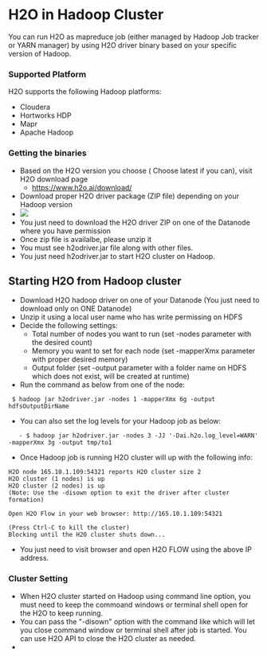 # H2O in Hadoop Cluster #
You can run H2O as mapreduce job (either managed by Hadoop Job tracker or YARN manager) by using H2O driver binary based on your specific version of Hadoop. 

### Supported Platform ###
H2O supports the following Hadoop platforms:
 - Cloudera 
 - Hortworks HDP
 - Mapr 
 - Apache Hadoop

### Getting the binaries ###
 - Based on the H2O version you choose ( Choose latest if you can), visit H2O download page
   - https://www.h2o.ai/download/   
 - Download proper H2O driver package (ZIP file) depending on your Hadoop version
 - ![](https://github.com/Avkash/mldl/blob/master/images/flow-hadoop-download.png?raw=true)
 - You just need to download the H2O driver ZIP on one of the Datanode where you have permission 
 - Once zip file is availalbe, please unzip it
 - You must see h2odriver.jar file along with other files. 
 - You just need h2odriver.jar to start H2O cluster on Hadoop.
 
## Starting H2O from Hadoop cluster ##
 - Download H2O hadoop driver on one of your Datanode (You just need to download only on ONE Datanode)
 - Unzip it using a local user name who has write permissing on HDFS
 - Decide the following settings:
   - Total number of nodes you want to run (set -nodes parameter with the desired count)
   - Memory you want to set for each node (set -mapperXmx parameter with proper desired memory)
   - Output folder (set -output parameter with a folder name on HDFS which does not exist, will be created at runtime)
 - Run the command as below from one of the node:
```
 $ hadoop jar h2odriver.jar -nodes 1 -mapperXmx 6g -output hdfsOutputDirName 
```  
 - You can also set the log levels for your Hadoop job as below:
``` 
   - $ hadoop jar h2odriver.jar -nodes 3 -JJ '-Dai.h2o.log_level=WARN' -mapperXmx 3g -output tmp/to1
```
 - Once Hadoop job is running H2O cluster will up with the following info:
 ```
 H2O node 165.10.1.109:54321 reports H2O cluster size 2
H2O cluster (1 nodes) is up
H2O cluster (2 nodes) is up
(Note: Use the -disown option to exit the driver after cluster formation)

Open H2O Flow in your web browser: http://165.10.1.109:54321

(Press Ctrl-C to kill the cluster)
Blocking until the H2O cluster shuts down...
 ```
 - You just need to visit browser and open H2O FLOW using the above IP address.
 
### Cluster Setting ####
 - When H2O cluster started on Hadoop using command line option, you must need to keep the commoand windows or terminal shell open for the H2O to keep running. 
 - You can pass the "-disown" option with the command like which will let you close command window or terminal shell after job is started. You can use H2O API to close the H2O cluster as needed. 
 - 

